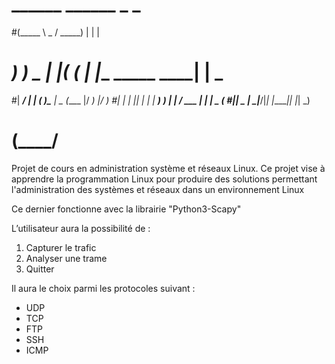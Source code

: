 # ______              ______ _                 _     
#(_____ \        _   / _____) |               | |    
# _____) )   _ _| |_( (____ | |__  _____  ____| |  _ 
#|  ____/ | | (_   _)\____ \|  _ \(____ |/ ___) |_/ )
#| |    | |_| | | |_ _____) ) | | / ___ | |   |  _ ( 
#|_|     \__  |  \__|______/|_| |_\_____|_|   |_| \_)
#       (____/                                       


Projet de cours en administration système et réseaux Linux.
Ce projet vise à apprendre la programmation Linux pour produire des solutions
permettant l'administration des systèmes et réseaux dans un environnement Linux

Ce dernier fonctionne avec la librairie "Python3-Scapy"

L’utilisateur aura la possibilité de :
1. Capturer le trafic
2. Analyser une trame
3. Quitter

Il aura le choix parmi les protocoles suivant :
- UDP
- TCP
- FTP
- SSH
- ICMP
